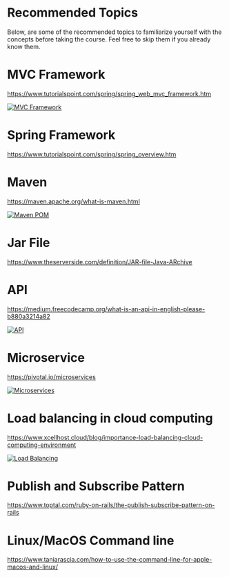 # Recommended Topics

Below, are some of the recommended topics to familiarize yourself with the concepts before taking the course. Feel free to skip them if you already know them.

# MVC Framework

<https://www.tutorialspoint.com/spring/spring_web_mvc_framework.htm>

[![MVC Framework](https://img.youtube.com/vi/4Qfk8MhtZJU/0.jpg)](https://www.youtube.com/watch?v=4Qfk8MhtZJU)

# Spring Framework

<https://www.tutorialspoint.com/spring/spring_overview.htm>


# Maven

<https://maven.apache.org/what-is-maven.html>

[![Maven POM](https://img.youtube.com/vi/6sXFN0xHtFY/0.jpg)](https://www.youtube.com/watch?v=6sXFN0xHtFY)

# Jar File

<https://www.theserverside.com/definition/JAR-file-Java-ARchive>


# API

<https://medium.freecodecamp.org/what-is-an-api-in-english-please-b880a3214a82>

[![API](https://img.youtube.com/vi/s7wmiS2mSXY/0.jpg)](https://www.youtube.com/watch?v=s7wmiS2mSXY)

# Microservice

<https://pivotal.io/microservices>

[![Microservices](https://img.youtube.com/vi/SouNISAnXlo/0.jpg)](https://www.youtube.com/watch?v=SouNISAnXlo)

# Load balancing in cloud computing

<https://www.xcellhost.cloud/blog/importance-load-balancing-cloud-computing-environment>

[![Load Balancing](https://img.youtube.com/vi/8Zx63Q3bdxE/0.jpg)](https://www.youtube.com/watch?v=8Zx63Q3bdxE)

# Publish and Subscribe Pattern

<https://www.toptal.com/ruby-on-rails/the-publish-subscribe-pattern-on-rails>


# Linux/MacOS Command line

<https://www.taniarascia.com/how-to-use-the-command-line-for-apple-macos-and-linux/>



